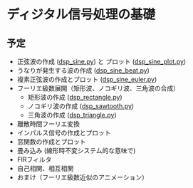 # ディジタル信号処理の基礎
## 予定
- 正弦波の作成 ([dsp_sine.py](https://github.com/tam17aki/speech_process_exercise/blob/master/DigitalSignalProcessing/dsp_sine.py)) と プロット ([dsp_sine_plot.py](https://github.com/tam17aki/speech_process_exercise/blob/master/DigitalSignalProcessing/dsp_sine_plot.py))
- うなりが発生する波の作成 ([dsp_sine_beat.py](https://github.com/tam17aki/speech_process_exercise/blob/master/DigitalSignalProcessing/dsp_sine_beat.py))
- 複素正弦波の作成とプロット ([dsp_sine_euler.py](https://github.com/tam17aki/speech_process_exercise/blob/master/DigitalSignalProcessing/dsp_sine_euler.py))
- フーリエ級数展開（矩形波、ノコギリ波、三角波の合成）
  - 矩形波の作成 ([dsp_rectangle.py](https://github.com/tam17aki/speech_process_exercise/blob/master/DigitalSignalProcessing/dsp_rectangle.py))
  - ノコギリ波の作成 ([dsp_sawtooth.py](https://github.com/tam17aki/speech_process_exercise/blob/master/DigitalSignalProcessing/dsp_sawtooth.py))
  - 三角波の作成 ([dsp_triangle.py](https://github.com/tam17aki/speech_process_exercise/blob/master/DigitalSignalProcessing/dsp_triangle.py))
- 離散時間フーリエ変換
- インパルス信号の作成とプロット
- 窓関数の作成とプロット
- 畳み込み (線形時不変システム的な意味で)
- FIRフィルタ
- 自己相関、相互相関
- おまけ（フーリエ級数近似のアニメーション）

